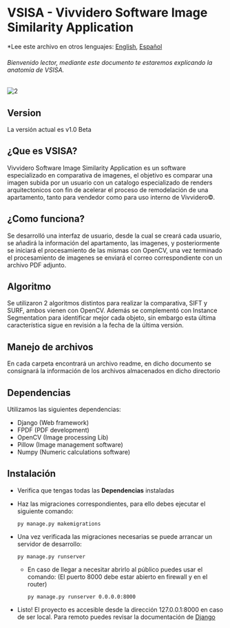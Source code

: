 # VSISA - Vivvidero Software Image Similarity Application

*Lee este archivo en otros lenguajes: [English](README.md), [Español](README_ES.md)

###### Bienvenido lector, mediante este documento te estaremos explicando la anatomía de VSISA.

![2](https://user-images.githubusercontent.com/63880943/164364813-32a9ba10-1e65-4569-b97d-e3aa936109d4.jpg)

## Version

La versión actual es v1.0 Beta

## ¿Que es VSISA?

Vivvidero Software Image Similarity Application es un software especializado en comparativa de imagenes, el objetivo es comparar una imagen subida por un usuario 
con un catalogo especializado de renders arquitectonicos con fin de acelerar el proceso de remodelación de una apartamento, tanto para vendedor como para uso interno de Vivvidero©.

## ¿Como funciona?

Se desarrolló una interfaz de usuario, desde la cual se creará cada usuario, se añadirá la información del apartamento, las imagenes, y posteriormente se iniciará el procesamiento de las mismas con OpenCV,
una vez terminado el procesamiento de imagenes se enviará el correo correspondiente con un archivo PDF adjunto.

## Algoritmo

Se utilizaron 2 algoritmos distintos para realizar la comparativa, SIFT y SURF, ambos vienen con OpenCV. Además se complementó con Instance Segmentation para identificar
mejor cada objeto, sin embargo esta última característica sigue en revisión a la fecha de la última versión.

## Manejo de archivos

En cada carpeta encontrará un archivo readme, en dicho documento se consignará la información de los archivos almacenados en dicho directorio

## Dependencias

  Utilizamos las siguientes dependencias:
  
  - Django (Web framework)
  - FPDF (PDF development)
  - OpenCV (Image processing Lib)
  - Pillow (Image management software)
  - Numpy (Numeric calculations software)

## Instalación

  - Verifica que tengas todas las **Dependencias** instaladas
  - Haz las migraciones correspondientes, para ello debes ejecutar el siguiente comando:
  
    ```
    py manage.py makemigrations
    ```
  - Una vez verificada las migraciones necesarias se puede arrancar un servidor de desarrollo:
  
    ```
    py manage.py runserver
    ```
    - En caso de llegar a necesitar abrirlo al público puedes usar el comando: (El puerto 8000 debe estar abierto en firewall y en el router)
    
      ```
      py manage.py runserver 0.0.0.0:8000
      ```
      
  - Listo! El proyecto es accesible desde la dirección 127.0.0.1:8000 en caso de ser local. Para remoto puedes revisar la documentación de [Django](https://docs.djangoproject.com/en/4.0/)


    
    
  
  


 

